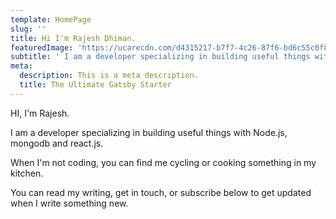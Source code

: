 ```yaml
---
template: HomePage
slug: ''
title: Hi I'm Rajesh Dhiman.
featuredImage: 'https://ucarecdn.com/d4315217-b7f7-4c26-87f6-bd6c55c0f860/'
subtitle: ' I am a developer specializing in building useful things with Node.js, mongodb and react.js.'
meta:
  description: This is a meta description.
  title: The Ultimate Gatsby Starter
---
```

HI, I'm Rajesh. 

I am a developer specializing in building useful things with Node.js, mongodb and react.js.

When I'm not coding, you can find me cycling or cooking something in my kitchen.

You can read my writing, get in touch, or subscribe below to get updated when I write something new.
